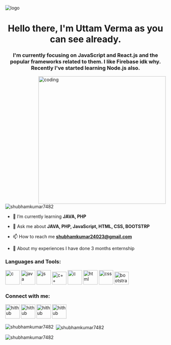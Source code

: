 ![logo](https://qrangers.com/wp-content/uploads/2021/07/Banner-Introduction-to-Coding.png)
<h1 align="center">Hello there, I'm Uttam Verma as you can see already.</h1>
<h3 align="center"> I'm currently focusing on JavaScript and React.js and the popular frameworks related to them. I like Firebase idk why. Recently I've started learning Node.js also. </h3>
<img align="right" alt="coding" width="400" src="https://www.sarvika.com/wp-content/uploads/2021/03/Backend-Developer-Python-GIF-Dribble.gif">

<p align="left"> <img src="https://komarev.com/ghpvc/?username=shubhamkumar7482&label=Profile%20views&color=0e75b6&style=flat" alt="shubhamkumar7482" /> </p>

- 🌱 I’m currently learning **JAVA, PHP**

- 💬 Ask me about **JAVA, PHP, JavaScript, HTML, CSS, BOOTSTRP**

- 📫 How to reach me **shubhamkumar24023@gmail.com**

- 📄 About my experiences I have done 3 months enternship
<h3 align="left">Languages and Tools:</h3>
<p align="left"> 
<a herf="https://www.w3schools.com/java/default.asp"><img src="https://uxwing.com/wp-content/themes/uxwing/download/brands-and-social-media/java-programming-language-icon.png" alt="c" width="45" height="45"> </a>
<a herf="https://www.w3schools.com/php/default.asp"><img src="https://upload.wikimedia.org/wikipedia/commons/thumb/2/27/PHP-logo.svg/1200px-PHP-logo.svg.png" alt="java" width="45" height="45"> </a>
<a herf="https://www.w3schools.com/js/default.asp"><img src="https://cdn2.iconfinder.com/data/icons/designer-skills/128/code-programming-javascript-software-develop-command-language-512.png" alt="js" width="45" height="45"> </a>
<a herf="https://www.w3schools.com/cpp/default.asp"><img src="https://cdn3d.iconscout.com/3d/free/thumb/c-plus-plus-5728486-4781250.png" alt="c++" width="45" height="40"> </a>
<a herf="https://www.w3schools.com/c/index.php"><img src="https://img.icons8.com/color/512/c-programming.png" alt="c" width="45" height="45"> </a>
<a herf="https://www.w3schools.com/html/default.asp"><img src="https://images.vexels.com/media/users/3/166383/isolated/preview/6024bc5746d7436c727825dc4fc23c22-html-programming-language-icon.png" alt="html" width="45" height="45"> </a>
<a herf="https://www.w3schools.com/css/default.asp"><img src="https://upload.wikimedia.org/wikipedia/commons/thumb/d/d5/CSS3_logo_and_wordmark.svg/726px-CSS3_logo_and_wordmark.svg.png" alt="css" width="45" height="45"> </a>
<a herf="https://www.w3schools.com/bootstrap/bootstrap_ver.asp"><img src="https://upload.wikimedia.org/wikipedia/commons/thumb/b/b2/Bootstrap_logo.svg/1280px-Bootstrap_logo.svg.png" alt="bootstrap" width="45" height="40"> </a>
 </p>
 
 
 
<h3 align="left">Connect with me:</h3>
<p align="left">
<a herf="https://github.com/shubhamkumar7482"><img src="https://icon-library.com/images/github-icon-white/github-icon-white-5.jpg" alt="hithub" height='45'> </a>
<a herf="https://www.linkedin.com/in/shubham-kumar-260847210"><img src="https://static-00.iconduck.com/assets.00/linkedin-icon-512x512-vkm0drb1.png" alt="hithub" height='45'> </a>
<a herf="https://instagram.com/shubham__kumar_._._?igshid=ZDdkNTZiNTM="><img src="https://upload.wikimedia.org/wikipedia/commons/thumb/5/58/Instagram-Icon.png/1025px-Instagram-Icon.png" alt="hithub" height='45'> </a>
<a herf="https://www.facebook.com/profile.php?id=100034616250565"><img src="https://1000logos.net/wp-content/uploads/2017/02/Facebook-Logosu.png" alt="hithub" height='45'> </a>
</p>

<p><img align="left" src="https://github-readme-stats.vercel.app/api/top-langs?username=shubhamkumar7482&show_icons=true&locale=en&layout=compact" alt="shubhamkumar7482" /></p>

<p>&nbsp;<img align="center" src="https://github-readme-stats.vercel.app/api?username=shubhamkumar7482&show_icons=true&locale=en" alt="shubhamkumar7482" /></p>

<p><img align="center" src="https://github-readme-streak-stats.herokuapp.com/?user=shubhamkumar7482&" alt="shubhamkumar7482" /></p>
